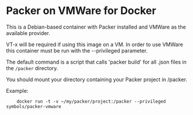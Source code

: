 # Packer on VMWare for Docker

This is a Debian-based container with Packer installed and VMWare as the
available provider.

VT-x will be required if using this image on a VM. In order to use VMWare
this container must be run with the --privileged parameter.

The default command is a script that calls 'packer build' for all .json files
in the `/packer` directory.

You should mount your directory containing your Packer project in /packer.

Example:
```
    docker run -t -v ~/my/packer/project:/packer --privileged symbols/packer-vmware
```

